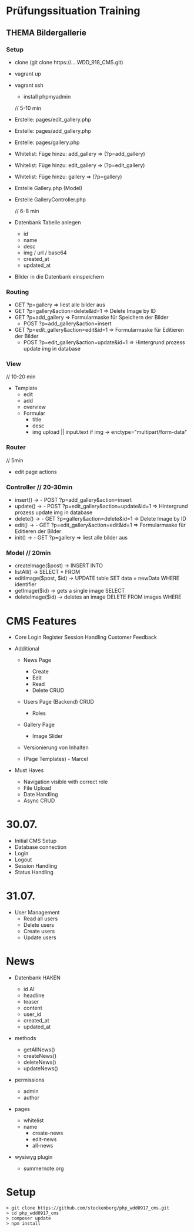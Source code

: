 # Prüfungssituation Training
## THEMA Bildergallerie
### Setup
- clone (git clone https://....WDD_918_CMS.git)
- vagrant up
- vagrant ssh
    - install phpmyadmin
    
    // 5-10 min
- Erstelle: pages/edit_gallery.php
- Erstelle: pages/add_gallery.php
- Erstelle: pages/gallery.php
- Whitelist: Füge hinzu: add_gallery => (?p=add_gallery)
- Whitelist: Füge hinzu: edit_gallery => (?p=edit_gallery)
- Whitelist: Füge hinzu: gallery => (?p=gallery)
- Erstelle Gallery.php (Model)
- Erstelle GalleryController.php

    // 6-8 min
- Datenbank Tabelle anlegen
    - id
    - name
    - desc
    - img / url / base64
    - created_at
    - updated_at
    
- Bilder in die Datenbank einspeichern


### Routing
- GET ?p=gallery => liest alle bilder aus
- GET ?p=gallery&action=delete&id=1 => Delete Image by ID
- GET ?p=add_gallery => Formularmaske für Speichern der Bilder
    - POST ?p=add_gallery&action=insert
- GET ?p=edit_gallery&action=edit&id=1 => Formularmaske für Editieren der Bilder
    - POST ?p=edit_gallery&action=update&id=1 => Hintergrund prozess update img in database
    
### View
 // 10-20 min
- Template
    - edit
    - add
    - overview
    - Formular
        - title
        - desc
        - img upload || input.text 
            if img -> enctype="multipart/form-data"
            
### Router
 // 5min
- edit page actions

### Controller // 20-30min
- insert() -> - POST ?p=add_gallery&action=insert
- update() -> - POST ?p=edit_gallery&action=update&id=1 => Hintergrund prozess update img in database
- delete() -> - GET ?p=gallery&action=delete&id=1 => Delete Image by ID
- edit() -> - GET ?p=edit_gallery&action=edit&id=1 => Formularmaske für Editieren der Bilder
- init() -> - GET ?p=gallery => liest alle bilder aus


### Model // 20min
- createImage($post) -> INSERT INTO 
- listAll() -> SELECT * FROM
- editImage($post, $id) -> UPDATE table SET data = newData WHERE identifier
- getImage($id) -> gets a single image SELECT 
- deleteImage($id) -> deletes an image DELETE FROM images WHERE


# CMS Features
- Core
    Login
    Register
    Session Handling
    Customer Feedback
    
- Additional
    - News Page
        - Create
        - Edit
        - Read
        - Delete
            CRUD
    - Users Page (Backend)
        CRUD
        - Roles
    
    - Gallery Page
        - Image Slider
        
    - Versionierung von Inhalten
    - (Page Templates) - Marcel
    
    
- Must Haves
    - Navigation visible with correct role
    - File Upload
    - Date Handling
    - Async CRUD
   
# 30.07.
- Initial CMS Setup
- Database connection
- Login
- Logout
- Session Handling
- Status Handling

# 31.07.
- User Management
    - Read all users
    - Delete users
    - Create users
    - Update users

# News
- Datenbank HAKEN
   - id AI 
   - headline
   - teaser
   - content
   - user_id
   - created_at
   - updated_at
   
- methods
    - getAllNews() 
    - createNews()
    - deleteNews()
    - updateNews()
    
- permissions
    - admin
    - author
    
- pages
    - whitelist
    - name
        - create-news
        - edit-news
        - all-news
    
- wysiwyg plugin
    - summernote.org
    
# Setup
```
> git clone https://github.com/stockenberg/php_wdd0917_cms.git
> cd php_wdd0917_cms
> composer update
> npm install
```